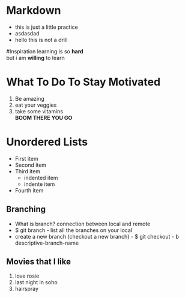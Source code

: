 # Markdown
- this is just a little practice  
- asdasdad  
- hello this is not a drill  


#Inspiration
learning is so **hard**  
but i am **willing** to learn  

# What To Do To Stay Motivated
1. Be amazing
2. eat your veggies
3. take some vitamins  
**BOOM THERE YOU GO**

# Unordered Lists   
- First item  
- Second item  
- Third item  
  - indented item  
  - indente item  
- Fourth item  

## Branching
- What is branch? connection between local and remote
- $ git branch - list all the branches on your local
- create a new branch (checkout a new branch) - $ git checkout - b descriptive-branch-name

## Movies that I like
1. love rosie
2. last night in soho
3. hairspray

